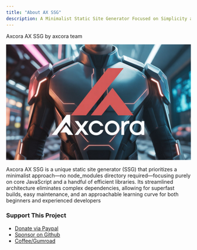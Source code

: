 ```yaml
---
title: "About AX SSG"
description: A Minimalist Static Site Generator Focused on Simplicity and Speed
---
```

Axcora AX SSG by axcora team

![AX SSG](/assets/img/axcora.jpg)

Axcora AX SSG is a unique static site generator (SSG) that prioritizes a minimalist approach—no node_modules directory required—focusing purely on core JavaScript and a handful of efficient libraries. Its streamlined architecture eliminates complex dependencies, allowing for superfast builds, easy maintenance, and an approachable learning curve for both beginners and experienced developers

### Support This Project

- [Donate via Paypal](https://www.paypal.com/cgi-bin/webscr?cmd=_s-xclick&hosted_button_id=JVZVXBC4N9DAN)  
- [Sponsor on Github](https://github.com/sponsors/mesinkasir)
- [Coffee/Gumroad](https://creativitaz.gumroad.com/coffee)
